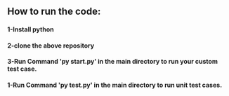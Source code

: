 ## How to run the code:
#### 1-Install python
#### 2-clone the above repository
#### 3-Run Command 'py start.py' in the main directory to run your custom test case.
#### 1-Run Command 'py test.py' in the main directory to run unit test cases.
